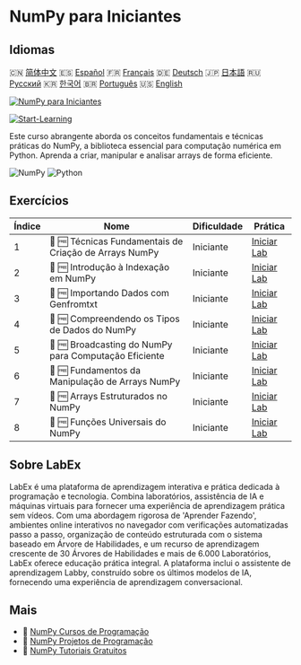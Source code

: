 # NumPy para Iniciantes

## Idiomas

🇨🇳 [简体中文](README_zh.md) 🇪🇸 [Español](README_es.md) 🇫🇷 [Français](README_fr.md) 🇩🇪 [Deutsch](README_de.md) 🇯🇵 [日本語](README_ja.md) 🇷🇺 [Русский](README_ru.md) 🇰🇷 [한국어](README_ko.md) 🇧🇷 [Português](README_pt.md) 🇺🇸 [English](README.md) 

[![NumPy para Iniciantes](https://cover-creator.labex.io/numpy-for-beginners.png?lang=pt)](https://labex.io/pt/courses/numpy-for-beginners)

[![Start-Learning](https://img.shields.io/badge/Start-Learning-whitesmoke?style=for-the-badge)](https://labex.io/pt/courses/numpy-for-beginners)

Este curso abrangente aborda os conceitos fundamentais e técnicas práticas do NumPy, a biblioteca essencial para computação numérica em Python. Aprenda a criar, manipular e analisar arrays de forma eficiente.

![NumPy](https://img.shields.io/badge/NumPy-whitesmoke?style=for-the-badge&logo=numpy)
![Python](https://img.shields.io/badge/Python-whitesmoke?style=for-the-badge&logo=python)


## Exercícios

|   Índice | Nome                                                   | Dificuldade   | Prática                                                                                                         |
|----------|--------------------------------------------------------|---------------|-----------------------------------------------------------------------------------------------------------------|
|        1 | 📖 🆓 Técnicas Fundamentais de Criação de Arrays NumPy | Iniciante     | <a target='_blank' href='https://labex.io/pt/tutorials/numpy-numpy-array-creation-596338'>Iniciar Lab</a>       |
|        2 | 📖 🆓 Introdução à Indexação em NumPy                  | Iniciante     | <a target='_blank' href='https://labex.io/pt/tutorials/numpy-numpy-indexing-on-ndarrays-596339'>Iniciar Lab</a> |
|        3 | 📖 🆓 Importando Dados com Genfromtxt                  | Iniciante     | <a target='_blank' href='https://labex.io/pt/tutorials/numpy-numpy-io-genfromtxt-596340'>Iniciar Lab</a>        |
|        4 | 📖 🆓 Compreendendo os Tipos de Dados do NumPy         | Iniciante     | <a target='_blank' href='https://labex.io/pt/tutorials/numpy-numpy-data-types-596341'>Iniciar Lab</a>           |
|        5 | 📖 🆓 Broadcasting do NumPy para Computação Eficiente  | Iniciante     | <a target='_blank' href='https://labex.io/pt/tutorials/numpy-numpy-broadcasting-596342'>Iniciar Lab</a>         |
|        6 | 📖 🆓 Fundamentos da Manipulação de Arrays NumPy       | Iniciante     | <a target='_blank' href='https://labex.io/pt/tutorials/numpy-numpy-copies-and-views-596343'>Iniciar Lab</a>     |
|        7 | 📖 🆓 Arrays Estruturados no NumPy                     | Iniciante     | <a target='_blank' href='https://labex.io/pt/tutorials/numpy-numpy-structured-arrays-596344'>Iniciar Lab</a>    |
|        8 | 📖 🆓 Funções Universais do NumPy                      | Iniciante     | <a target='_blank' href='https://labex.io/pt/tutorials/numpy-numpy-universal-functions-596345'>Iniciar Lab</a>  |

## Sobre LabEx

LabEx é uma plataforma de aprendizagem interativa e prática dedicada à programação e tecnologia. Combina laboratórios, assistência de IA e máquinas virtuais para fornecer uma experiência de aprendizagem prática sem vídeos. Com uma abordagem rigorosa de 'Aprender Fazendo', ambientes online interativos no navegador com verificações automatizadas passo a passo, organização de conteúdo estruturada com o sistema baseado em Árvore de Habilidades, e um recurso de aprendizagem crescente de 30 Árvores de Habilidades e mais de 6.000 Laboratórios, LabEx oferece educação prática integral. A plataforma inclui o assistente de aprendizagem Labby, construído sobre os últimos modelos de IA, fornecendo uma experiência de aprendizagem conversacional.

## Mais

- 🔗 [NumPy Cursos de Programação](https://github.com/labex-labs/awesome-programming-courses)
- 🔗 [NumPy Projetos de Programação](https://github.com/labex-labs/awesome-programming-projects)
- 🔗 [NumPy Tutoriais Gratuitos](https://github.com/labex-labs/numpy-free-tutorials)

